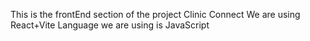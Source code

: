 This is the frontEnd section of the project Clinic Connect
We are using React+Vite
Language we are using is JavaScript 